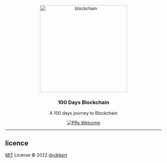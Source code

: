 <div align="center">
  <img src="https://cdn-icons-png.flaticon.com/512/1349/1349937.png" width="280px" alt="blockchain" />
  <h3>100 Days Blockchain</h3>
  <p>A 100 days journey to Blockchain</p>

  <p>
    <a href="#">
      <img src="https://img.shields.io/badge/PRs-Welcome-brightgreen.svg?style=flat-square" alt="PRs Welcome">
    </a>
  </p>
</div>

---



## licence

[MIT](./LICENSE) License © 2022 [@vikbert](https://vikbert.github.io/)